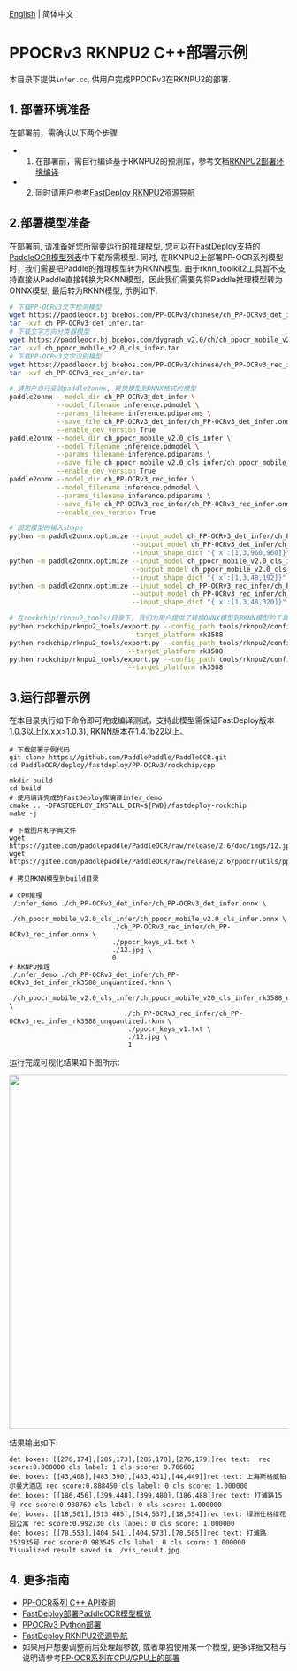 [English](README_CN.md) | 简体中文
# PPOCRv3 RKNPU2 C++部署示例

本目录下提供`infer.cc`, 供用户完成PPOCRv3在RKNPU2的部署.


## 1. 部署环境准备
在部署前，需确认以下两个步骤
- 1. 在部署前，需自行编译基于RKNPU2的预测库，参考文档[RKNPU2部署环境编译](https://github.com/PaddlePaddle/FastDeploy/blob/develop/docs/cn/build_and_install#自行编译安装)
- 2. 同时请用户参考[FastDeploy RKNPU2资源导航](https://github.com/PaddlePaddle/FastDeploy/blob/develop/docs/cn/build_and_install/rknpu2.md)

## 2.部署模型准备
在部署前, 请准备好您所需要运行的推理模型, 您可以在[FastDeploy支持的PaddleOCR模型列表](../README.md)中下载所需模型.
同时, 在RKNPU2上部署PP-OCR系列模型时，我们需要把Paddle的推理模型转为RKNN模型.
由于rknn_toolkit2工具暂不支持直接从Paddle直接转换为RKNN模型，因此我们需要先将Paddle推理模型转为ONNX模型, 最后转为RKNN模型, 示例如下.

```bash
# 下载PP-OCRv3文字检测模型
wget https://paddleocr.bj.bcebos.com/PP-OCRv3/chinese/ch_PP-OCRv3_det_infer.tar
tar -xvf ch_PP-OCRv3_det_infer.tar
# 下载文字方向分类器模型
wget https://paddleocr.bj.bcebos.com/dygraph_v2.0/ch/ch_ppocr_mobile_v2.0_cls_infer.tar
tar -xvf ch_ppocr_mobile_v2.0_cls_infer.tar
# 下载PP-OCRv3文字识别模型
wget https://paddleocr.bj.bcebos.com/PP-OCRv3/chinese/ch_PP-OCRv3_rec_infer.tar
tar -xvf ch_PP-OCRv3_rec_infer.tar

# 请用户自行安装paddle2onnx, 转换模型到ONNX格式的模型
paddle2onnx --model_dir ch_PP-OCRv3_det_infer \
            --model_filename inference.pdmodel \
            --params_filename inference.pdiparams \
            --save_file ch_PP-OCRv3_det_infer/ch_PP-OCRv3_det_infer.onnx \
            --enable_dev_version True
paddle2onnx --model_dir ch_ppocr_mobile_v2.0_cls_infer \
            --model_filename inference.pdmodel \
            --params_filename inference.pdiparams \
            --save_file ch_ppocr_mobile_v2.0_cls_infer/ch_ppocr_mobile_v2.0_cls_infer.onnx \
            --enable_dev_version True
paddle2onnx --model_dir ch_PP-OCRv3_rec_infer \
            --model_filename inference.pdmodel \
            --params_filename inference.pdiparams \
            --save_file ch_PP-OCRv3_rec_infer/ch_PP-OCRv3_rec_infer.onnx \
            --enable_dev_version True

# 固定模型的输入shape
python -m paddle2onnx.optimize --input_model ch_PP-OCRv3_det_infer/ch_PP-OCRv3_det_infer.onnx \
                               --output_model ch_PP-OCRv3_det_infer/ch_PP-OCRv3_det_infer.onnx \
                               --input_shape_dict "{'x':[1,3,960,960]}"
python -m paddle2onnx.optimize --input_model ch_ppocr_mobile_v2.0_cls_infer/ch_ppocr_mobile_v2.0_cls_infer.onnx \
                               --output_model ch_ppocr_mobile_v2.0_cls_infer/ch_ppocr_mobile_v2.0_cls_infer.onnx \
                               --input_shape_dict "{'x':[1,3,48,192]}"
python -m paddle2onnx.optimize --input_model ch_PP-OCRv3_rec_infer/ch_PP-OCRv3_rec_infer.onnx \
                               --output_model ch_PP-OCRv3_rec_infer/ch_PP-OCRv3_rec_infer.onnx \
                               --input_shape_dict "{'x':[1,3,48,320]}"

# 在rockchip/rknpu2_tools/目录下, 我们为用户提供了转换ONNX模型到RKNN模型的工具
python rockchip/rknpu2_tools/export.py --config_path tools/rknpu2/config/ppocrv3_det.yaml \
                              --target_platform rk3588
python rockchip/rknpu2_tools/export.py --config_path tools/rknpu2/config/ppocrv3_rec.yaml \
                              --target_platform rk3588
python rockchip/rknpu2_tools/export.py --config_path tools/rknpu2/config/ppocrv3_cls.yaml \
                              --target_platform rk3588
```

## 3.运行部署示例
在本目录执行如下命令即可完成编译测试，支持此模型需保证FastDeploy版本1.0.3以上(x.x.x>1.0.3), RKNN版本在1.4.1b22以上。

```
# 下载部署示例代码
git clone https://github.com/PaddlePaddle/PaddleOCR.git
cd PaddleOCR/deploy/fastdeploy/PP-OCRv3/rockchip/cpp

mkdir build
cd build
# 使用编译完成的FastDeploy库编译infer_demo
cmake .. -DFASTDEPLOY_INSTALL_DIR=${PWD}/fastdeploy-rockchip
make -j

# 下载图片和字典文件
wget https://gitee.com/paddlepaddle/PaddleOCR/raw/release/2.6/doc/imgs/12.jpg
wget https://gitee.com/paddlepaddle/PaddleOCR/raw/release/2.6/ppocr/utils/ppocr_keys_v1.txt

# 拷贝RKNN模型到build目录

# CPU推理
./infer_demo ./ch_PP-OCRv3_det_infer/ch_PP-OCRv3_det_infer.onnx \
                          ./ch_ppocr_mobile_v2.0_cls_infer/ch_ppocr_mobile_v2.0_cls_infer.onnx \
                          ./ch_PP-OCRv3_rec_infer/ch_PP-OCRv3_rec_infer.onnx \
                          ./ppocr_keys_v1.txt \
                          ./12.jpg \
                          0
# RKNPU推理
./infer_demo ./ch_PP-OCRv3_det_infer/ch_PP-OCRv3_det_infer_rk3588_unquantized.rknn \
                            ./ch_ppocr_mobile_v2.0_cls_infer/ch_ppocr_mobile_v20_cls_infer_rk3588_unquantized.rknn \
                             ./ch_PP-OCRv3_rec_infer/ch_PP-OCRv3_rec_infer_rk3588_unquantized.rknn \
                              ./ppocr_keys_v1.txt \
                              ./12.jpg \
                              1
```

运行完成可视化结果如下图所示:

<img width="640" src="https://user-images.githubusercontent.com/109218879/185826024-f7593a0c-1bd2-4a60-b76c-15588484fa08.jpg">

结果输出如下:

```text
det boxes: [[276,174],[285,173],[285,178],[276,179]]rec text:  rec score:0.000000 cls label: 1 cls score: 0.766602
det boxes: [[43,408],[483,390],[483,431],[44,449]]rec text: 上海斯格威铂尔曼大酒店 rec score:0.888450 cls label: 0 cls score: 1.000000
det boxes: [[186,456],[399,448],[399,480],[186,488]]rec text: 打浦路15号 rec score:0.988769 cls label: 0 cls score: 1.000000
det boxes: [[18,501],[513,485],[514,537],[18,554]]rec text: 绿洲仕格维花园公寓 rec score:0.992730 cls label: 0 cls score: 1.000000
det boxes: [[78,553],[404,541],[404,573],[78,585]]rec text: 打浦路252935号 rec score:0.983545 cls label: 0 cls score: 1.000000
Visualized result saved in ./vis_result.jpg
```

## 4. 更多指南

- [PP-OCR系列 C++ API查阅](https://www.paddlepaddle.org.cn/fastdeploy-api-doc/cpp/html/namespacefastdeploy_1_1vision_1_1ocr.html)
- [FastDeploy部署PaddleOCR模型概览](../../)
- [PPOCRv3 Python部署](../python)
- [FastDeploy RKNPU2资源导航](https://github.com/PaddlePaddle/FastDeploy/blob/develop/docs/cn/build_and_install/rknpu2.md)
- 如果用户想要调整前后处理超参数, 或者单独使用某一个模型, 更多详细文档与说明请参考[PP-OCR系列在CPU/GPU上的部署](../../cpu-gpu/cpp/README.md)

